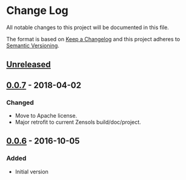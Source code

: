 # Change Log
All notable changes to this project will be documented in this file.

The format is based on [Keep a Changelog](http://keepachangelog.com/)
and this project adheres to [Semantic Versioning](http://semver.org/).


## [Unreleased]


## [0.0.7] - 2018-04-02
### Changed
- Move to Apache license.
- Major retrofit to current Zensols build/doc/project.


## [0.0.6] - 2016-10-05
### Added
- Initial version

[Unreleased]: https://github.com/plandes/tabres/compare/v0.0.7...HEAD
[0.0.7]: https://github.com/plandes/tabres/compare/v0.0.6...v0.0.7
[0.0.6]: https://github.com/plandes/tabres/compare/e2c0bbb...v0.0.6
